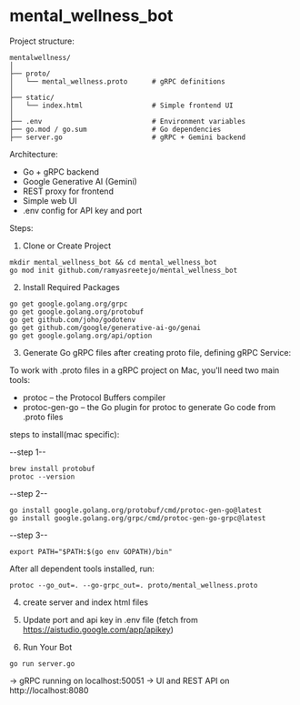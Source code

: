 # mental_wellness_bot

Project structure:

```
mentalwellness/
│
├── proto/
│   └── mental_wellness.proto      # gRPC definitions
│
├── static/
│   └── index.html                 # Simple frontend UI
│
├── .env                           # Environment variables
├── go.mod / go.sum                # Go dependencies
├── server.go                      # gRPC + Gemini backend
```

Architecture:

* Go + gRPC backend
* Google Generative AI (Gemini)
* REST proxy for frontend
* Simple web UI
* .env config for API key and port

Steps:

1. Clone or Create Project

```
mkdir mental_wellness_bot && cd mental_wellness_bot
go mod init github.com/ramyasreetejo/mental_wellness_bot
```


2. Install Required Packages

```
go get google.golang.org/grpc
go get google.golang.org/protobuf
go get github.com/joho/godotenv
go get github.com/google/generative-ai-go/genai
go get google.golang.org/api/option
```


3. Generate Go gRPC files after creating proto file, defining gRPC Service:

To work with .proto files in a gRPC project on Mac, you'll need two main tools:

- protoc – the Protocol Buffers compiler
- protoc-gen-go – the Go plugin for protoc to generate Go code from .proto files

steps to install(mac specific):

--step 1--
```
brew install protobuf
protoc --version
```

--step 2--
```
go install google.golang.org/protobuf/cmd/protoc-gen-go@latest
go install google.golang.org/grpc/cmd/protoc-gen-go-grpc@latest
```

--step 3--
```
export PATH="$PATH:$(go env GOPATH)/bin"
```

After all dependent tools installed, run:

```
protoc --go_out=. --go-grpc_out=. proto/mental_wellness.proto
```


4. create server and index html files


5. Update port and api key in .env file (fetch from https://aistudio.google.com/app/apikey)


6. Run Your Bot

```
go run server.go
```

-> gRPC running on localhost:50051
-> UI and REST API on http://localhost:8080
